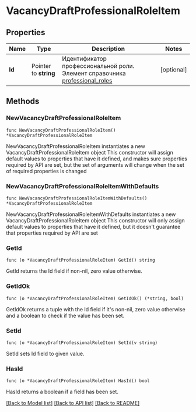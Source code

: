 # VacancyDraftProfessionalRoleItem

## Properties

Name | Type | Description | Notes
------------ | ------------- | ------------- | -------------
**Id** | Pointer to **string** | Идентификатор профессиональной роли. Элемент справочника [professional_roles](#tag/Obshie-spravochniki/operation/get-professional-roles-dictionary) | [optional] 

## Methods

### NewVacancyDraftProfessionalRoleItem

`func NewVacancyDraftProfessionalRoleItem() *VacancyDraftProfessionalRoleItem`

NewVacancyDraftProfessionalRoleItem instantiates a new VacancyDraftProfessionalRoleItem object
This constructor will assign default values to properties that have it defined,
and makes sure properties required by API are set, but the set of arguments
will change when the set of required properties is changed

### NewVacancyDraftProfessionalRoleItemWithDefaults

`func NewVacancyDraftProfessionalRoleItemWithDefaults() *VacancyDraftProfessionalRoleItem`

NewVacancyDraftProfessionalRoleItemWithDefaults instantiates a new VacancyDraftProfessionalRoleItem object
This constructor will only assign default values to properties that have it defined,
but it doesn't guarantee that properties required by API are set

### GetId

`func (o *VacancyDraftProfessionalRoleItem) GetId() string`

GetId returns the Id field if non-nil, zero value otherwise.

### GetIdOk

`func (o *VacancyDraftProfessionalRoleItem) GetIdOk() (*string, bool)`

GetIdOk returns a tuple with the Id field if it's non-nil, zero value otherwise
and a boolean to check if the value has been set.

### SetId

`func (o *VacancyDraftProfessionalRoleItem) SetId(v string)`

SetId sets Id field to given value.

### HasId

`func (o *VacancyDraftProfessionalRoleItem) HasId() bool`

HasId returns a boolean if a field has been set.


[[Back to Model list]](../README.md#documentation-for-models) [[Back to API list]](../README.md#documentation-for-api-endpoints) [[Back to README]](../README.md)


